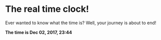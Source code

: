 # The real time clock!

Ever wanted to know what the time is? Well, your journey is about to end!

**The time is Dec 02, 2017, 23:44**